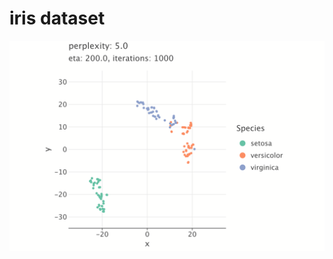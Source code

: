 # iris dataset
![](https://github.com/jslfree080/practicetsne/blob/main/src/main/kotlin/file/iris/iris.gif)
